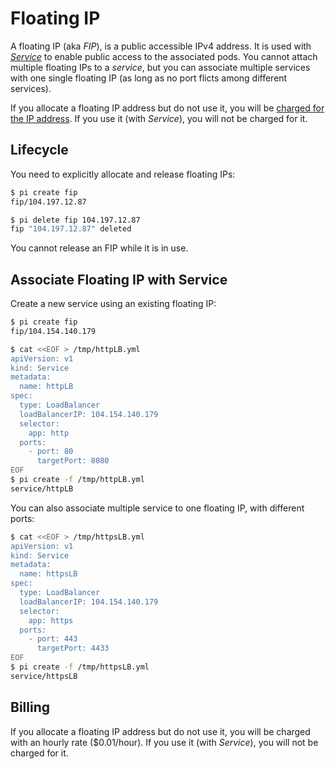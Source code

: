 # Floating IP

A floating IP (aka _FIP_), is a public accessible IPv4 address. It is used with [_Service_](../Feature/service.md) to enable public access to the associated pods. You cannot attach multiple floating IPs to a _service_, but you can associate multiple services with one single floating IP (as long as no port flicts among different services).

If you allocate a floating IP address but do not use it, you will be [charged for the IP address](../Overview/pricing.md#Network). If you use it (with _Service_), you will not be charged for it.

Lifecycle
---------------------------

You need to explicitly allocate and release floating IPs:

```sh
$ pi create fip
fip/104.197.12.87

$ pi delete fip 104.197.12.87
fip "104.197.12.87" deleted
```

You cannot release an FIP while it is in use.

Associate Floating IP with Service
---------------------------

Create a new service using an existing floating IP:

```sh
$ pi create fip
fip/104.154.140.179

$ cat <<EOF > /tmp/httpLB.yml
apiVersion: v1
kind: Service
metadata:
  name: httpLB
spec:
  type: LoadBalancer
  loadBalancerIP: 104.154.140.179
  selector:
    app: http
  ports:
    - port: 80
      targetPort: 8080
EOF
$ pi create -f /tmp/httpLB.yml
service/httpLB
```

You can also associate multiple service to one floating IP, with different ports:

```sh
$ cat <<EOF > /tmp/httpsLB.yml
apiVersion: v1
kind: Service
metadata:
  name: httpsLB
spec:
  type: LoadBalancer
  loadBalancerIP: 104.154.140.179
  selector:
    app: https
  ports:
    - port: 443
      targetPort: 4433
EOF
$ pi create -f /tmp/httpsLB.yml
service/httpsLB
```

Billing
---------------------------

If you allocate a floating IP address but do not use it, you will be charged with an hourly rate ($0.01/hour). If you use it (with _Service_), you will not be charged for it.
